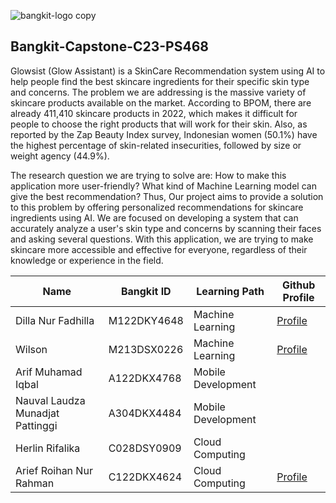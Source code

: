 ![bangkit-logo copy](https://github.com/antoniuswilson30/Bangkit-Capstone-C23-PS468/assets/127605116/969176ac-f6a2-426e-93bb-0eeb98704762)

## Bangkit-Capstone-C23-PS468
Glowsist (Glow Assistant) is a SkinCare Recommendation system using AI to help people find the best skincare ingredients for their specific skin type and concerns. The problem we are addressing is the massive variety of skincare products available on the market. According to BPOM, there are already 411,410 skincare products in 2022, which makes it difficult for people to choose the right products that will work for their skin. Also, as reported by the Zap Beauty Index survey, Indonesian women (50.1%) have the highest percentage of skin-related insecurities, followed by size or weight agency (44.9%). 

The research question we are trying to solve are: How to make this application more user-friendly? What kind of Machine Learning model can give the best recommendation?   Thus, Our project aims to provide a solution to this problem by offering personalized recommendations for skincare ingredients using AI. We are focused on developing a system that can accurately analyze a user's skin type and concerns by scanning their faces and asking several questions. With this application, we are trying to make skincare more accessible and effective for everyone, regardless of their knowledge or experience in the field.


| Name | Bangkit ID   |  Learning Path | Github Profile   |
| ------------ | ------------ | ------------ | ------------ |
| Dilla Nur Fadhilla  |  M122DKY4648 |  Machine Learning | [Profile](https://github.com/fadhilla28)  |
| Wilson  | M213DSX0226  |  Machine Learning | [Profile](https://github.com/antoniuswilson30) |
| Arif Muhamad Iqbal  | A122DKX4768  |  Mobile Development |   |
|  Nauval Laudza Munadjat Pattinggi | A304DKX4484  |  Mobile Development |   |
|  Herlin Rifalika | C028DSY0909  | Cloud Computing  |   |
|  Arief Roihan Nur Rahman |  C122DKX4624 | Cloud Computing  | [Profile](https://github.com/ariefroihannurrahman) |

